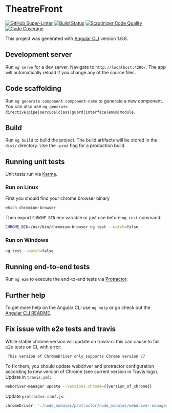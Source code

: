 # TheatreFront

[![GitHub Super-Linter](https://github.com/geekhub-php/theatre-front/workflows/Lint%20Code%20Base/badge.svg)](https://github.com/marketplace/actions/super-linter)
[![Build Status](https://travis-ci.org/geekhub-php/theatre-front.svg?branch=master)](https://travis-ci.org/geekhub-php/theatre-front)
[![Scrutinizer Code Quality](https://scrutinizer-ci.com/g/geekhub-php/theatre-front/badges/quality-score.png?b=master)](https://scrutinizer-ci.com/g/geekhub-php/theatre-front/?branch=master)
[![Code Coverage](https://scrutinizer-ci.com/g/geekhub-php/theatre-front/badges/coverage.png?b=master)](https://scrutinizer-ci.com/g/geekhub-php/theatre-front/?branch=master)


This project was generated with [Angular CLI](https://github.com/angular/angular-cli) version 1.6.8.

## Development server

Run `ng serve` for a dev server. Navigate to `http://localhost:4200/`. The app will automatically reload if you change any of the source files.

## Code scaffolding

Run `ng generate component component-name` to generate a new component. You can also use `ng generate directive|pipe|service|class|guard|interface|enum|module`.

## Build

Run `ng build` to build the project. The build artifacts will be stored in the `dist/` directory. Use the `-prod` flag for a production build.

## Running unit tests

Unit tests run via [Karma](https://karma-runner.github.io).

### Run on Linux

First you should find your chrome browser binary

```bash
which chromium-browser
```

Then export `CHROME_BIN` env variable or just use before `ng test` command:
```bash
CHROME_BIN=/usr/bin/chromium-browser ng test --watch=false
```

### Run on Windows

```bash
ng test --watch=false
```

## Running end-to-end tests

Run `ng e2e` to execute the end-to-end tests via [Protractor](http://www.protractortest.org/).

## Further help

To get more help on the Angular CLI use `ng help` or go check out the [Angular CLI README](https://github.com/angular/angular-cli/blob/master/README.md).

## Fix issue with e2e tests and travis

While stable chrome version will update on travis-ci
this can cause to fail e2e tests on CI, with error:

```bash
 This version of ChromeDriver only supports Chrome version 77
```

To fix them, you should update webdriver and 
protractor configuration according to new version
of Chrome (see current version in Travis logs).  
Update in `travis.yml`:

```bash
webdriver-manager update --versions.chrome={{version_of_chrome}}
```

Update `protractor.conf.js`:

```bash
chromeDriver: './node_modules/protractor/node_modules/webdriver-manager/selenium/chromedriver_{{version_of_chrome}}'
```
